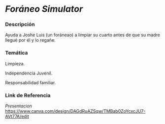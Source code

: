 # *Foráneo Simulator*


### Descripción
Ayuda a Joshe Luis (un foráneao) a limpiar su cuarto antes de que su madre llegué por él y lo regañe.



### Temática
Limpieza.


Independencia Juvenil.


Responsabilidad familiar.


### Link de Referencia

*Presentacion*
https://www.canva.com/design/DAGdRuAZSqw/TMBab0ZoYcxcJU7-AVt77A/edit



###



